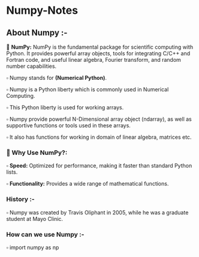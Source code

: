 # Numpy-Notes

## About Numpy :-

🧮 **NumPy:** NumPy is the fundamental package for scientific computing with Python. It provides powerful array objects, tools for integrating C/C++ and Fortran code, and useful linear algebra, Fourier transform, and random number capabilities.<br>

▫️ Numpy stands for **(Numerical Python)**.<br>

▫️ Numpy is a Python liberty which is commonly used in Numerical Computing.<br>

▫️ This Python liberty is used for working arrays.<br>

▫️ Numpy provide powerful N-Dimensional array object (ndarray), as well as supportive functions or tools 
   used in these arrays.<br>

▫️ It also has functions for working in domain of linear algebra, matrices etc. <br>

### 🔸 Why Use NumPy?:

▫️ **Speed:** Optimized for performance, making it faster than standard Python lists.<br>

▫️ **Functionality:** Provides a wide range of mathematical functions.<br>

### History :-

▫️ Numpy was created by Travis Oliphant in 2005, while he was a graduate student at Mayo Clinic.<br>

### How can we use Numpy :-

▫️ import numpy as np<br>
